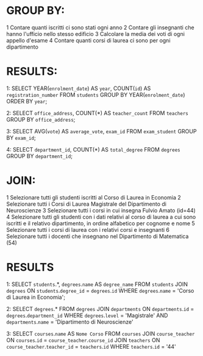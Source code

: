 # GROUP BY:
1  Contare quanti iscritti ci sono stati ogni anno
2  Contare gli insegnanti che hanno l'ufficio nello stesso edificio
3  Calcolare la media dei voti di ogni appello d'esame
4  Contare quanti corsi di laurea ci sono per ogni dipartimento

# RESULTS:
1:
SELECT YEAR(`enrolment_date`) AS `year`, COUNT(`id`) AS `registration_number`
FROM `students`
GROUP BY YEAR(`enrolment_date`)
ORDER BY `year`;

2:
SELECT `office_address`, COUNT(*) AS `teacher_count`
FROM `teachers`
GROUP BY `office_address`;

3:
SELECT AVG(`vote`) AS `average_vote`, `exam_id`
FROM `exam_student`
GROUP BY `exam_id`;

4:
SELECT `department_id`, COUNT(*) AS `total_degree`
FROM `degrees`
GROUP BY `department_id`;





# JOIN:
1  Selezionare tutti gli studenti iscritti al Corso di Laurea in Economia
2  Selezionare tutti i Corsi di Laurea Magistrale del Dipartimento di Neuroscienze
3  Selezionare tutti i corsi in cui insegna Fulvio Amato (id=44)
4  Selezionare tutti gli studenti con i dati relativi al corso di laurea a cui sono iscritti e il relativo dipartimento, in ordine alfabetico per cognome e nome
5  Selezionare tutti i corsi di laurea con i relativi corsi e insegnanti
6  Selezionare tutti i docenti che insegnano nel Dipartimento di Matematica (54)

# RESULTS
1:
SELECT `students`.*,
`degrees`.`name` AS `degree_name`
FROM `students`
JOIN `degrees`
ON `students`.`degree_id` = `degrees`.`id`
WHERE `degrees`.`name` = 'Corso di Laurea in Economia';

2:
SELECT `degrees`.*
FROM `degrees`
JOIN `departments` ON `departments`.`id` = `degrees`.`department_id`
WHERE `degrees`.`level` = 'Magistrale'
AND `departments`.`name` = 'Dipartimento di Neuroscienze'

3:
SELECT `courses`.`name` AS `Nome Corso`
FROM `courses`
JOIN `course_teacher` ON `courses`.`id` = `course_teacher`.`course_id`
JOIN `teachers` ON `course_teacher`.`teacher_id` = `teachers`.`id`
WHERE `teachers`.`id` = '44'










